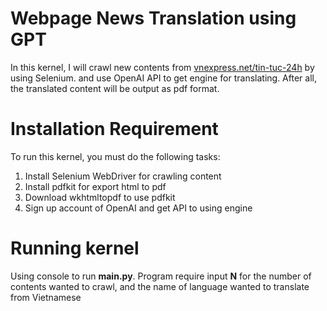 # Webpage News Translation using GPT
In this kernel, I will crawl new contents from [vnexpress.net/tin-tuc-24h](vnexpress.net/tin-tuc-24h) by using Selenium. and use OpenAI API to get engine for translating. After all, the translated content will be output as pdf format.

# Installation Requirement
To run this kernel, you must do the following tasks:
1. Install Selenium WebDriver for crawling content
2. Install pdfkit for export html to pdf
3. Download wkhtmltopdf to use pdfkit
4. Sign up account of OpenAI and get API to using engine


# Running kernel
Using console to run **main.py**. Program require input **N** for the number of contents wanted to crawl, and the name of language wanted to translate from Vietnamese